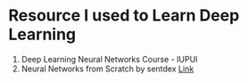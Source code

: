 # Resource I used to Learn Deep Learning

1. Deep Learning Neural Networks Course - IUPUI
2. Neural Networks from Scratch by sentdex [Link](https://youtube.com/playlist?list=PLQVvvaa0QuDcjD5BAw2DxE6OF2tius3V3&si=XrV5EOpMzmymwhSl)
